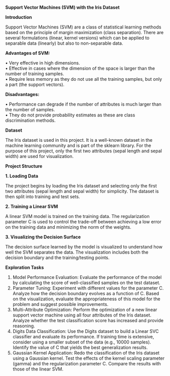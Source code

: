 __Support Vector Machines (SVM) with the Iris Dataset__

__Introduction__

Support Vector Machines (SVM) are a class of statistical learning methods based on the principle of margin maximization (class separation). There are several formulations (linear, kernel versions) which can be applied to separable data (linearly) but also to non-separable data.

__Advantages of SVM:__

•	Very effective in high dimensions.  
•	Effective in cases where the dimension of the space is larger than the number of training samples.  
•	Require less memory as they do not use all the training samples, but only a part (the support vectors).  

__Disadvantages:__

•	Performance can degrade if the number of attributes is much larger than the number of samples.  
•	They do not provide probability estimates as these are class discrimination methods.

__Dataset__

The Iris dataset is used in this project. It is a well-known dataset in the machine learning community and is part of the sklearn library. For the purpose of this project, only the first two attributes (sepal length and sepal width) are used for visualization.

__Project Structure__

__1. Loading Data__

The project begins by loading the Iris dataset and selecting only the first two attributes (sepal length and sepal width) for simplicity. The dataset is then split into training and test sets.

__2. Training a Linear SVM__

A linear SVM model is trained on the training data. The regularization parameter C is used to control the trade-off between achieving a low error on the training data and minimizing the norm of the weights.

__3. Visualizing the Decision Surface__

The decision surface learned by the model is visualized to understand how well the SVM separates the data. The visualization includes both the decision boundary and the training/testing points.

__Exploration Tasks__

1.	Model Performance Evaluation: Evaluate the performance of the model by calculating the score of well-classified samples on the test dataset.
2.	Parameter Tuning: Experiment with different values for the parameter C. Analyze how the decision boundary evolves as a function of C. Based on the visualization, evaluate the appropriateness of this model for the problem and suggest possible improvements.
3.	Multi-Attribute Optimization: Perform the optimization of a new linear support vector machine using all four attributes of the Iris dataset. Analyze whether the test classification score has increased and provide reasoning.
4.	Digits Data Classification: Use the Digits dataset to build a Linear SVC classifier and evaluate its performance. If training time is extensive, consider using a smaller subset of the data (e.g., 10000 samples). Identify the value of C that yields the best generalization results.
5.	Gaussian Kernel Application: Redo the classification of the Iris dataset using a Gaussian kernel. Test the effects of the kernel scaling parameter (gamma) and the regularization parameter C. Compare the results with those of the linear SVM.
   

